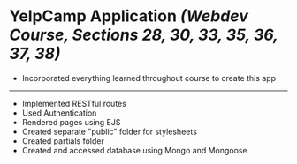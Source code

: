 # YelpCamp Application *(Webdev Course, Sections 28, 30, 33, 35, 36, 37, 38)*

- Incorporated everything learned throughout course to create this app

*******

- Implemented RESTful routes
- Used Authentication
- Rendered pages using EJS
- Created separate "public" folder for stylesheets
- Created partials folder
- Created and accessed database using Mongo and Mongoose
